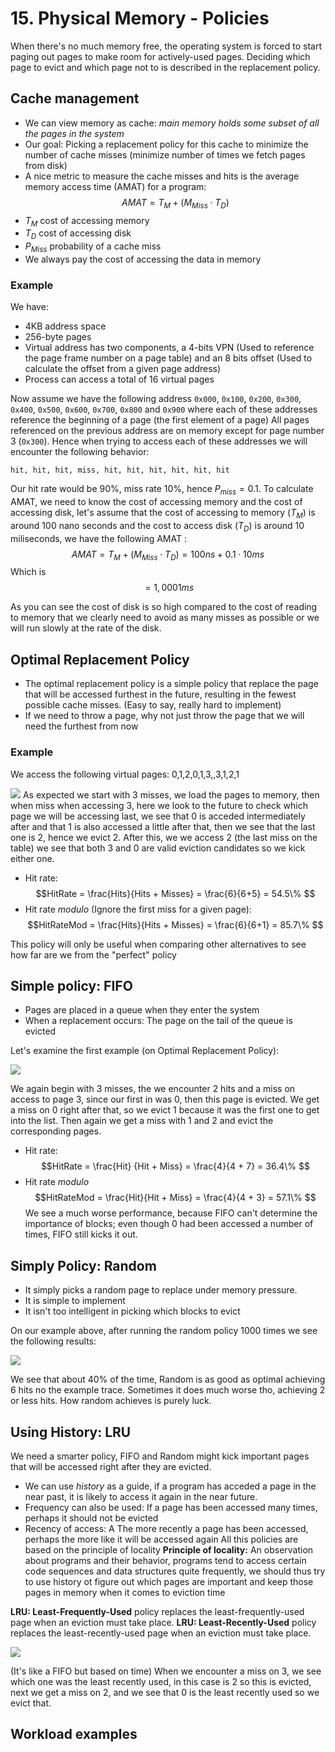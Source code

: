 # 15. Physical Memory - Policies
When there's no much memory free, the operating system is forced to start paging out pages to make room for actively-used pages. Deciding which page to evict and which page not to is described in the replacement policy. 
## Cache management
- We can view memory as cache: *main memory holds some subset of all the pages in the system*
- Our goal: Picking a replacement policy for this cache to minimize the number of cache misses (minimize number of times we fetch pages from disk)
- A nice metric to measure the cache misses and hits is the average memory access time (AMAT) for a program: 
$$
AMAT = T{_M} + (M_{Miss} \cdot T_D)
$$
- $T_M$ cost of accessing memory
- $T_{D}$ cost of accessing disk
- $P_{Miss}$ probability of a cache miss
- We always pay the cost of accessing the data in memory

### Example
We have: 
- 4KB address space
- 256-byte pages
- Virtual address has two components, a 4-bits VPN (Used to reference the page frame number on a page table) and an 8 bits offset (Used to calculate the offset from a given page address)
- Process can access a total of 16 virtual pages

Now assume we have the following address `0x000`, `0x100`, `0x200`, `0x300`, `0x400`, `0x500`, `0x600`, `0x700`, `0x800` and `0x900` where each of these addresses reference the beginning of a page (the first element of a page)
All pages referenced on the previous address are on memory except for page number 3 (`0x300`). Hence when trying to access each of these addresses we will encounter the following behavior:
```
hit, hit, hit, miss, hit, hit, hit, hit, hit, hit
```
Our hit rate would be 90%, miss rate 10%, hence $P_{miss} = 0.1$. To calculate AMAT, we need to know the cost of accessing memory and the cost of accessing disk, let's assume that the cost of accessing to memory ($T_M$) is around 100 nano seconds and the cost to access disk ($T_{D}$) is around 10 miliseconds, we have the following AMAT :
$$
AMAT = T_{M} + (M_{Miss} \cdot T_{D}) = 100ns + 0.1 \cdot 10ms
$$
Which is
$$
= 1,0001 ms
$$

As you can see the cost of disk is so high compared to the cost of reading to memory that we clearly need to avoid as many misses as possible or we will run slowly at the rate of the disk. 

## Optimal Replacement Policy
- The optimal  replacement policy is a simple policy that replace the page that will be accessed furthest in the future, resulting in the fewest possible cache misses. (Easy to say, really hard to implement)
- If we need to throw a page, why not just throw the page that we will need the furthest from now

### Example 
We access the following virtual pages: 0,1,2,0,1,3,,3,1,2,1 

![](./images/access_example.png)
As expected we start with 3 misses, we load the pages to memory, then when miss when accessing 3, here we look to the future to check which page we will be accessing last, we see that 0 is acceded intermediately after and that 1 is also accessed a little after that, then we see that the last one is 2, hence we evict 2. After this, we we access 2 (the last miss on the table) we see that both 3 and 0 are valid eviction candidates so we kick either one. 

- Hit rate: 
$$HitRate = \frac{Hits}{Hits + Misses} = \frac{6}{6+5} = 54.5\% $$
- Hit rate *modulo* (Ignore the first miss for a given page): 
$$HitRateMod = \frac{Hits}{Hits + Misses} = \frac{6}{6+1} = 85.7\% $$

This policy will only be useful when comparing other alternatives to see how far are we from the "perfect" policy

## Simple policy: FIFO
- Pages are placed in a queue when they enter the system
- When a replacement occurs: The page on the tail of the queue is evicted

Let's examine the first example (on Optimal Replacement Policy): 

![](./images/FifoCacheExample.png)

We again begin with 3 misses, the we encounter 2 hits and a miss on access to page 3, since our first in was 0, then this page is evicted. We get a miss on 0 right after that, so we evict 1 because it was the first one to get into the list. Then again we get a miss with 1 and 2 and evict the corresponding pages. 
- Hit rate: 
$$HitRate = \frac{Hit} {Hit + Miss} = \frac{4}{4 + 7} = 36.4\% $$
- Hit rate *modulo*
$$HitRateMod = \frac{Hit}{Hit + Miss} = \frac{4}{4 + 3} = 57.1\% $$
We see a much worse performance, because FIFO can't determine the importance of blocks; even though 0 had been accessed a number of times, FIFO still kicks it out.  

## Simply Policy: Random
- It simply picks a random page to replace under memory pressure.
- It is simple to implement
- It isn't too intelligent in picking which blocks to evict

On our example above, after running the random policy 1000 times we see the following results:  

![](./images/random_plot.png)

We see that about 40% of the time, Random is as good as optimal achieving 6 hits no the example trace. Sometimes it does much worse tho, achieving 2 or less hits. How random achieves is purely luck.  

## Using History: LRU
We need a smarter policy, FIFO and Random might kick important pages that will be accessed right after they are evicted. 
- We can use *history* as a guide, if a program has acceded a page in the near past, it is likely to access it again in the near future. 
- Frequency can also be used: If a page has been accessed many times, perhaps it should not be evicted
- Recency of access: A The more recently a page has been accessed, perhaps the more like it will be accessed again 
All this policies are based on the principle of locality
**Principle of locality:** An observation about programs and their behavior, programs tend to access certain code sequences and data structures quite frequently, we should thus try to use history ot figure out which pages are important and keep those pages in memory when it comes to eviction time 


**LRU: Least-Frequently-Used** policy replaces the least-frequently-used page when an eviction must take place. 
**LRU: Least-Recently-Used** policy replaces the least-recently-used page when an eviction must take place. 

![](./images/lru_history.png)

(It's like a FIFO but based on time)
When we encounter a miss on 3, we see which one was the least recently used, in this case is 2 so this is evicted, next we get a miss on 2, and we see that 0 is the least recently used so we evict that. 

## Workload examples
